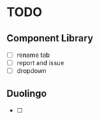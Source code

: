 # TODO

## Component Library

- [ ] rename tab
- [ ] report and issue
- [ ] dropdown

## Duolingo

- [ ] 
